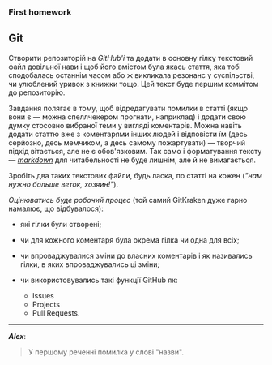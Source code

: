 ### **First homework**
## Git

Створити репозиторій на _GitHub'і_ та додати в основну гілку текстовий файл довільної нави
і щоб його вмістом була якась стаття, яка тобі сподобалась останнім часом або ж викликала
резонанс у суспільстві, чи улюблений уривок з книжки тощо. Цей текст буде першим коммітом
до репозиторію.

Завдання полягає в тому, щоб відредагувати помилки в статті (якщо вони є — можна
спеллчекером прогнати, наприклад) і додати свою думку стосовно вибраної теми у вигляді
коментарів. Можна навіть додати статтю вже з коментарями інших людей і відповісти їм (десь
серйозно, десь мемчиком, а десь самому пожартувати) — творчий підхід вітається, але не є
обов'язковим. Так само і форматування тексту — [_markdown_](https://guides.github.com/features/mastering-markdown/)
для читабельності не буде лишнім,
але й не вимагається.

Зробіть два таких текстових файли, будь ласка, по статті на кожен (_"нам нужно больше
веток, хозяин!"_).

_Оцінюватись буде робочий процес_ 
(той самий GitKraken дуже гарно намалює, що відбувалося):

* які гілки були створені;

* чи для кожного коментаря була окрема гілка чи одна для всіх;

* чи впроваджувалися зміни до власних коментарів і як називались гілки, в яких
впроваджувались ці зміни;

* чи використовувались такі функції GitHub як: 
	- Issues 
	- Projects 
	- Pull Requests.

-----------------------
**_Alex_**:

> У першому реченні помилка у слові "назви".